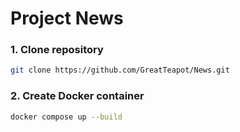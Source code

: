# Project News

### 1. Clone repository


```bash
git clone https://github.com/GreatTeapot/News.git

```
### 2. Create Docker container

```bash
docker compose up --build


```
